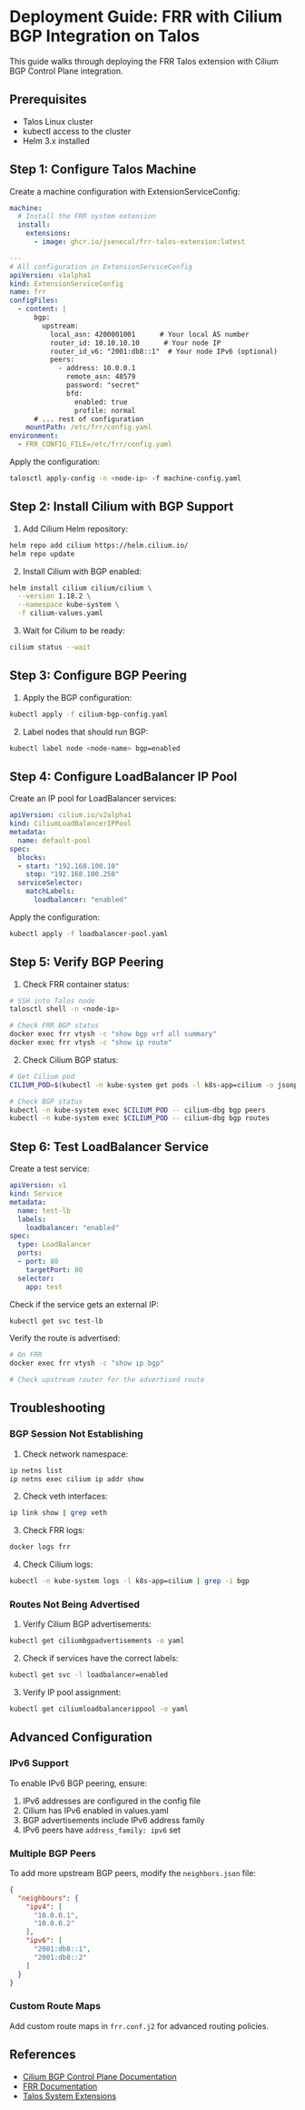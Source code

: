 # Deployment Guide: FRR with Cilium BGP Integration on Talos

This guide walks through deploying the FRR Talos extension with Cilium BGP Control Plane integration.

## Prerequisites

- Talos Linux cluster
- kubectl access to the cluster
- Helm 3.x installed

## Step 1: Configure Talos Machine

Create a machine configuration with ExtensionServiceConfig:

```yaml
machine:
  # Install the FRR system extension
  install:
    extensions:
      - image: ghcr.io/jsenecal/frr-talos-extension:latest

---
# All configuration in ExtensionServiceConfig
apiVersion: v1alpha1
kind: ExtensionServiceConfig
name: frr
configFiles:
  - content: |
      bgp:
        upstream:
          local_asn: 4200001001      # Your local AS number
          router_id: 10.10.10.10      # Your node IP
          router_id_v6: "2001:db8::1"  # Your node IPv6 (optional)
          peers:
            - address: 10.0.0.1
              remote_asn: 48579
              password: "secret"
              bfd:
                enabled: true
                profile: normal
      # ... rest of configuration
    mountPath: /etc/frr/config.yaml
environment:
  - FRR_CONFIG_FILE=/etc/frr/config.yaml
```

Apply the configuration:
```bash
talosctl apply-config -n <node-ip> -f machine-config.yaml
```

## Step 2: Install Cilium with BGP Support

1. Add Cilium Helm repository:
```bash
helm repo add cilium https://helm.cilium.io/
helm repo update
```

2. Install Cilium with BGP enabled:
```bash
helm install cilium cilium/cilium \
  --version 1.18.2 \
  --namespace kube-system \
  -f cilium-values.yaml
```

3. Wait for Cilium to be ready:
```bash
cilium status --wait
```

## Step 3: Configure BGP Peering

1. Apply the BGP configuration:
```bash
kubectl apply -f cilium-bgp-config.yaml
```

2. Label nodes that should run BGP:
```bash
kubectl label node <node-name> bgp=enabled
```

## Step 4: Configure LoadBalancer IP Pool

Create an IP pool for LoadBalancer services:

```yaml
apiVersion: cilium.io/v2alpha1
kind: CiliumLoadBalancerIPPool
metadata:
  name: default-pool
spec:
  blocks:
  - start: "192.168.100.10"
    stop: "192.168.100.250"
  serviceSelector:
    matchLabels:
      loadbalancer: "enabled"
```

Apply the configuration:
```bash
kubectl apply -f loadbalancer-pool.yaml
```

## Step 5: Verify BGP Peering

1. Check FRR container status:
```bash
# SSH into Talos node
talosctl shell -n <node-ip>

# Check FRR BGP status
docker exec frr vtysh -c "show bgp vrf all summary"
docker exec frr vtysh -c "show ip route"
```

2. Check Cilium BGP status:
```bash
# Get Cilium pod
CILIUM_POD=$(kubectl -n kube-system get pods -l k8s-app=cilium -o jsonpath='{.items[0].metadata.name}')

# Check BGP status
kubectl -n kube-system exec $CILIUM_POD -- cilium-dbg bgp peers
kubectl -n kube-system exec $CILIUM_POD -- cilium-dbg bgp routes
```

## Step 6: Test LoadBalancer Service

Create a test service:

```yaml
apiVersion: v1
kind: Service
metadata:
  name: test-lb
  labels:
    loadbalancer: "enabled"
spec:
  type: LoadBalancer
  ports:
  - port: 80
    targetPort: 80
  selector:
    app: test
```

Check if the service gets an external IP:
```bash
kubectl get svc test-lb
```

Verify the route is advertised:
```bash
# On FRR
docker exec frr vtysh -c "show ip bgp"

# Check upstream router for the advertised route
```

## Troubleshooting

### BGP Session Not Establishing

1. Check network namespace:
```bash
ip netns list
ip netns exec cilium ip addr show
```

2. Check veth interfaces:
```bash
ip link show | grep veth
```

3. Check FRR logs:
```bash
docker logs frr
```

4. Check Cilium logs:
```bash
kubectl -n kube-system logs -l k8s-app=cilium | grep -i bgp
```

### Routes Not Being Advertised

1. Verify Cilium BGP advertisements:
```bash
kubectl get ciliumbgpadvertisements -o yaml
```

2. Check if services have the correct labels:
```bash
kubectl get svc -l loadbalancer=enabled
```

3. Verify IP pool assignment:
```bash
kubectl get ciliumloadbalancerippool -o yaml
```

## Advanced Configuration

### IPv6 Support

To enable IPv6 BGP peering, ensure:

1. IPv6 addresses are configured in the config file
2. Cilium has IPv6 enabled in values.yaml
3. BGP advertisements include IPv6 address family
4. IPv6 peers have `address_family: ipv6` set

### Multiple BGP Peers

To add more upstream BGP peers, modify the `neighbors.json` file:

```json
{
  "neighbours": {
    "ipv4": [
      "10.0.0.1",
      "10.0.0.2"
    ],
    "ipv6": [
      "2001:db8::1",
      "2001:db8::2"
    ]
  }
}
```

### Custom Route Maps

Add custom route maps in `frr.conf.j2` for advanced routing policies.

## References

- [Cilium BGP Control Plane Documentation](https://docs.cilium.io/en/stable/network/bgp-control-plane/)
- [FRR Documentation](https://docs.frrouting.org/)
- [Talos System Extensions](https://www.talos.dev/latest/talos-guides/configuration/system-extensions/)